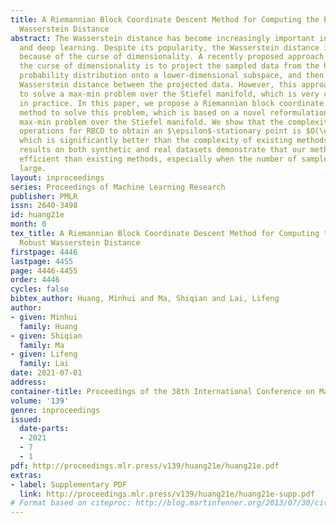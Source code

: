```yaml
---
title: A Riemannian Block Coordinate Descent Method for Computing the Projection Robust
  Wasserstein Distance
abstract: The Wasserstein distance has become increasingly important in machine learning
  and deep learning. Despite its popularity, the Wasserstein distance is hard to approximate
  because of the curse of dimensionality. A recently proposed approach to alleviate
  the curse of dimensionality is to project the sampled data from the high dimensional
  probability distribution onto a lower-dimensional subspace, and then compute the
  Wasserstein distance between the projected data. However, this approach requires
  to solve a max-min problem over the Stiefel manifold, which is very challenging
  in practice. In this paper, we propose a Riemannian block coordinate descent (RBCD)
  method to solve this problem, which is based on a novel reformulation of the regularized
  max-min problem over the Stiefel manifold. We show that the complexity of arithmetic
  operations for RBCD to obtain an $\epsilon$-stationary point is $O(\epsilon^{-3})$,
  which is significantly better than the complexity of existing methods. Numerical
  results on both synthetic and real datasets demonstrate that our method is more
  efficient than existing methods, especially when the number of sampled data is very
  large.
layout: inproceedings
series: Proceedings of Machine Learning Research
publisher: PMLR
issn: 2640-3498
id: huang21e
month: 0
tex_title: A Riemannian Block Coordinate Descent Method for Computing the Projection
  Robust Wasserstein Distance
firstpage: 4446
lastpage: 4455
page: 4446-4455
order: 4446
cycles: false
bibtex_author: Huang, Minhui and Ma, Shiqian and Lai, Lifeng
author:
- given: Minhui
  family: Huang
- given: Shiqian
  family: Ma
- given: Lifeng
  family: Lai
date: 2021-07-01
address:
container-title: Proceedings of the 38th International Conference on Machine Learning
volume: '139'
genre: inproceedings
issued:
  date-parts:
  - 2021
  - 7
  - 1
pdf: http://proceedings.mlr.press/v139/huang21e/huang21e.pdf
extras:
- label: Supplementary PDF
  link: http://proceedings.mlr.press/v139/huang21e/huang21e-supp.pdf
# Format based on citeproc: http://blog.martinfenner.org/2013/07/30/citeproc-yaml-for-bibliographies/
---
```

